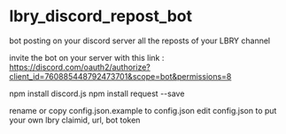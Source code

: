 # lbry_discord_repost_bot
bot posting on your discord server all the reposts of your LBRY channel

invite the bot on your server with this link  :
https://discord.com/oauth2/authorize?client_id=760885448792473701&scope=bot&permissions=8

npm install discord.js
npm install request --save

rename or copy config.json.example to config.json
edit config.json to put your own lbry claimid, url, bot token 


